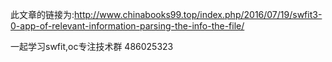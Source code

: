 此文章的链接为:http://www.chinabooks99.top/index.php/2016/07/19/swfit3-0-app-of-relevant-information-parsing-the-info-the-file/

一起学习swfit,oc专注技术群 486025323
